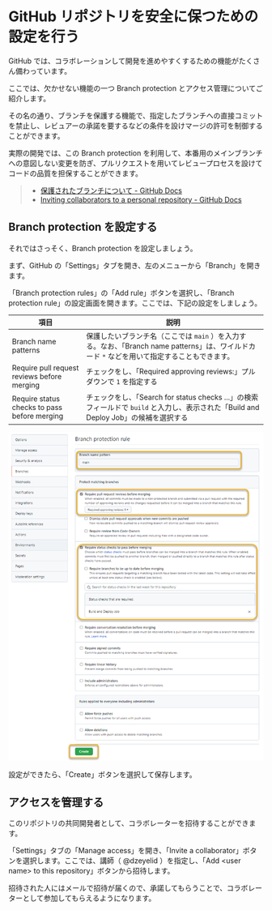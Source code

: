# GitHub リポジトリを安全に保つための設定を行う

GitHub では、コラボレーションして開発を進めやすくするための機能がたくさん備わっています。

ここでは、欠かせない機能の一つ Branch protection とアクセス管理についてご紹介します。

その名の通り、ブランチを保護する機能で、指定したブランチへの直接コミットを禁止し、レビュアーの承諾を要するなどの条件を設けマージの許可を制御することができます。

実際の開発では、この Branch protection を利用して、本番用のメインブランチへの意図しない変更を防ぎ、プルリクエストを用いてレビュープロセスを設けてコードの品質を担保することができます。

> - [保護されたブランチについて - GitHub Docs](https://docs.github.com/ja/github/administering-a-repository/defining-the-mergeability-of-pull-requests/about-protected-branches)
> - [Inviting collaborators to a personal repository - GitHub Docs](https://docs.github.com/ja/account-and-profile/setting-up-and-managing-your-github-user-account/managing-access-to-your-personal-repositories/inviting-collaborators-to-a-personal-repository)

## Branch protection を設定する

それではさっそく、Branch protection を設定しましょう。

まず、GitHub の「Settings」タブを開き、左のメニューから「Branch」を開きます。

「Branch protection rules」の「Add rule」ボタンを選択し、「Branch protection rule」の設定画面を開きます。ここでは、下記の設定をしましょう。

| 項目 | 説明 |
|----|----|
| Branch name patterns |  保護したいブランチ名（ここでは `main` ）を入力する。なお、「Branch name patterns」は、ワイルドカード `*` などを用いて指定することもできます。 |
| Require pull request reviews before merging | チェックをし、「Required approving reviews:」プルダウンで `1` を指定する |
| Require status checks to pass before merging | チェックをし、「Search for status checks ...」の検索フィールドで `build` と入力し、表示された「Build and Deploy Job」の候補を選択する |

![「Branch protection rule」の設定画面](./images/github_branch-protection-rule.png)

設定ができたら、「Create」ボタンを選択して保存します。

## アクセスを管理する

このリポジトリの共同開発者として、コラボレーターを招待することができます。

「Settings」タブの「Manage access」を開き、「Invite a collaborator」ボタンを選択します。ここでは、講師（ @dzeyelid ）を指定し、「Add \<user name\> to this repository」ボタンから招待します。

招待された人にはメールで招待が届くので、承諾してもらうことで、コラボレーターとして参加してもらえるようになります。


